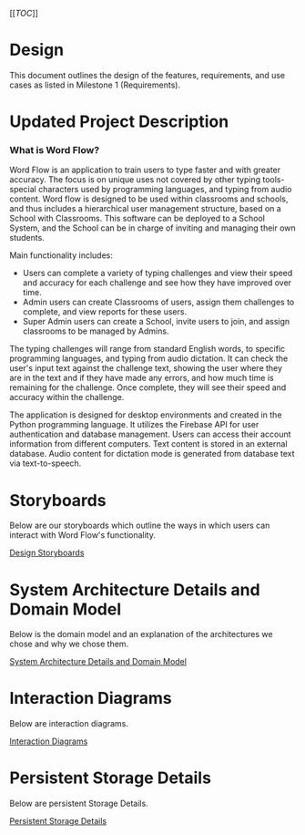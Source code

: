 [[_TOC_]]

# Design
This document outlines the design of the features, requirements, and use cases as listed in Milestone 1 (Requirements).

# Updated Project Description

### What is Word Flow?

Word Flow is an application to train users to type faster and with greater accuracy. The focus is on unique uses not covered by other typing tools- special characters used by programming languages, and typing from audio content. Word flow is designed to be used within classrooms and schools, and thus includes a hierarchical user management structure, based on a School with Classrooms. This software can be deployed to a School System, and the School can be in charge of inviting and managing their own students.

Main functionality includes:

* Users can complete a variety of typing challenges and view their speed and accuracy for each challenge and see how they have improved over time.
* Admin users can create Classrooms of users, assign them challenges to complete, and view reports for these users.
* Super Admin users can create a School, invite users to join, and assign classrooms to be managed by Admins.

The typing challenges will range from standard English words, to specific programming languages, and typing from audio dictation. It can check the user's input text against the challenge text, showing the user where they are in the text and if they have made any errors, and how much time is remaining for the challenge. Once complete, they will see their speed and accuracy within the challenge.

The application is designed for desktop environments and created in the Python programming language. It utilizes the Firebase API for user authentication and database management. Users can access their account information from different computers. Text content is stored in an external database. Audio content for dictation mode is generated from database text via text-to-speech.

# Storyboards

Below are our storyboards which outline the ways in which users can interact with Word Flow's functionality.

[Design Storyboards](/Design/Design-Storyboards)

# System Architecture Details and Domain Model

Below is the domain model and an explanation of the architectures we chose and why we chose them.

[System Architecture Details and Domain Model](/Design/System-Architecture-Details-and-Domain-Model)

# Interaction Diagrams

Below are interaction diagrams.

[Interaction Diagrams](/Design/Interaction-Diagrams)

# Persistent Storage Details

Below are persistent Storage Details.

[Persistent Storage Details](/Design/Persistent-Storage-Details)